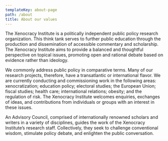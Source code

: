 ```yaml
---
templateKey: about-page
path: /about
title: About our values
---
```

The Xenocracy Institute is a politically independent public policy research organization. This think tank serves to further public education through the production and dissemination of accessible commentary and scholarship. The Xenocracy Institute aims to provide a balanced and thoughtful perspective on topical issues, promoting open and rational debate based on evidence rather than ideology.

We commonly address public policy in comparative terms. Many of our research projects, therefore, have a transatlantic or international flavor. We are currently conducting and commissioning work in the following areas: xenocratization; education policy; electoral studies; the European Union; fiscal studies; health care; international relations; obesity; and the regulation of risk. The Xenocracy Institute welcomes enquiries, exchanges of ideas, and contributions from individuals or groups with an interest in these issues.

An Advisory Council, comprised of internationally renowned scholars and writers in a variety of disciplines, guides the work of the Xenocracy Institute’s research staff. Collectively, they seek to challenge conventional wisdom, stimulate policy debate, and enlighten the public conversation.